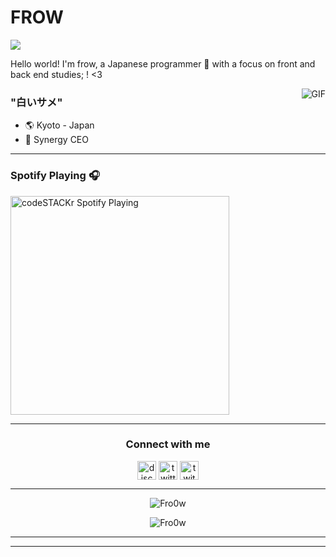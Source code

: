 #                                                                   FROW

<img src="https://profile-counter.glitch.me/ytmcgamer/count.svg" />

Hello world! I'm frow, a Japanese programmer 🎌 with a focus on front and back end studies; ! <3

<img align="right" alt="GIF" src="https://media.discordapp.net/attachments/790702259251970048/791861081261473792/68747470733a2f2f692e70696e696d672e636f6d2f6f726967696e616c732f66662f37312f37622f66663731376238396463.gif"/>

### "白いサメ" 

- 🌎 Kyoto - Japan
- 🧪 Synergy CEO

---

### Spotify Playing 🎧
[<img src="https://now-playing-codeSTACKr.vercel.app/api/spotify-playing" alt="codeSTACKr Spotify Playing" width="350" />](https://open.spotify.com/user/invisigoth59)

----

<h3 align="center">Connect with me</h3>
<p align="center">
<a href="/" target="blank"><img align="center" src="https://simpleicons.org/icons/discord.svg" alt="discord" height="30" width="30"/></a>
<a href="https://twitter.com/fro0w" target="blank"><img align="center" src="https://simpleicons.org/icons/twitter.svg" alt="twitter" height="30" width="30"/></a>
<a href="https://twitch.tv/fro0w" target="blank"><img align="center" src="https://simpleicons.org/icons/twitch.svg" alt="twitch" height="30" width="30"/></a>
</p>

-----

<p align="center"><img src="https://github-readme-stats.vercel.app/api?username=Fro0w&theme=gruvebox&show_icons=true" alt="Fro0w"/></p>

<p align="center"><img src="https://github-readme-stats.vercel.app/api/top-langs/?username=Fro0w&theme=graywhite&layout=compact&card_width=450" alt="Fro0w"/></p>

---




---
